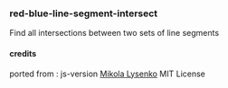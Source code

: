 
### red-blue-line-segment-intersect

Find all intersections between two sets of line segments

#### credits 
ported from :   js-version [Mikola Lysenko](https://github.com/mikolalysenko/red-blue-line-segment-intersect)
MIT License